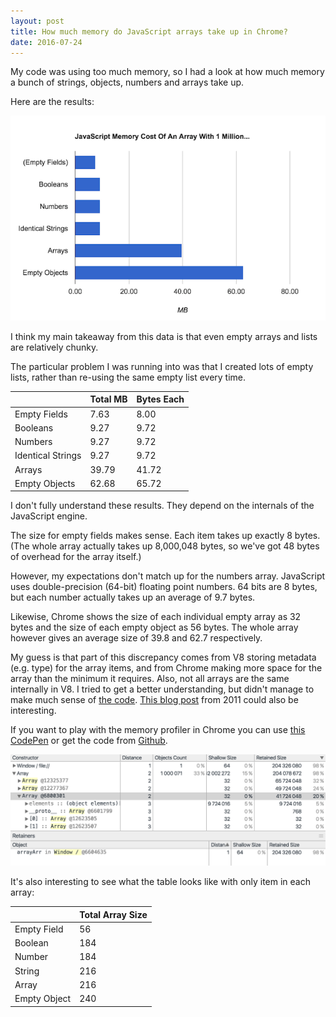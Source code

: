 ```yaml
---
layout: post
title: How much memory do JavaScript arrays take up in Chrome?
date: 2016-07-24
---
```


My code was using too much memory, so I had a look at how much memory a bunch of strings, objects, numbers and arrays take up.

Here are the results:

![Memory taken up by different arrays](/img/blog/javascript-memory/array-memory-chart.png)

I think my main takeaway from this data is that even empty arrays and lists are relatively chunky.

The particular problem I was running into was that I created lots of empty lists, rather than re-using the same empty list every time.

<style>
    .content td, .content th{
        min-width: 90px;
        text-align: right;
        padding: 4px;
    }
</style>
<table class="js-memory-post-table">
    <thead>
        <tr>
            <th></th>
            <th>Total MB</th>
            <th>Bytes Each</th>
        </tr>
    </thead>
    <tbody>
        <tr>
            <td>Empty Fields</td>
            <td>7.63</td>
            <td>8.00</td>
        </tr>
        <tr>
            <td>Booleans</td>
            <td>9.27</td>
            <td>9.72</td>
        </tr>
        <tr>
            <td>Numbers</td>
            <td>9.27</td>
            <td>9.72</td>
        </tr>
        <tr>
            <td>Identical Strings</td>
            <td>9.27</td>
            <td>9.72</td>
        </tr>
        <tr>
            <td>Arrays</td>
            <td>39.79</td>
            <td>41.72</td>
        </tr>
        <tr>
            <td>Empty Objects</td>
            <td>62.68</td>
            <td>65.72</td>
        </tr>
    </tbody>
</table>

I don't fully understand these results. They depend on the internals of the JavaScript engine.

The size for empty fields makes sense. Each item takes up exactly 8 bytes. (The whole array actually takes up 8,000,048 bytes, so we've got 48 bytes of overhead for the array itself.)

However, my expectations don't match up for the numbers array. JavaScript uses double-precision (64-bit) floating point numbers. 64 bits are 8 bytes, but each number actually takes up an average of 9.7 bytes.

Likewise, Chrome shows the size of each individual empty array as 32 bytes and the size of each empty object as 56 bytes. The whole array however gives an average size of 39.8 and 62.7 respectively.

My guess is that part of this discrepancy comes from V8 storing metadata (e.g. type) for the array items, and from Chrome making more space for the array than the minimum it requires. Also, not all arrays are the same internally in V8. I tried to get a better understanding, but didn't manage to make much sense of [the code](https://cs.chromium.org/chromium/src/v8/src/objects.h?type=cs&q=jsarra&sq=package:chromium&l=10334). [This blog post](https://wingolog.org/archives/2011/05/18/value-representation-in-javascript-implementations) from 2011 could also be interesting.

If you want to play with the memory profiler in Chrome you can use [this CodePen](http://codepen.io/anon/pen/AXaoGr) or get the code from [Github](https://github.com/mattzeunert/javascript-array-memory-consumption).

![Memory profiler in Chrome](/img/blog/javascript-memory/memory-profiler.png)

It's also interesting to see what the table looks like with only item in each array:

<table class="js-memory-post-table">
    <thead>
        <tr>
            <th></th>
            <th>Total Array Size</th>
        </tr>
    </thead>
    <tbody>
        <tr>
            <td>Empty Field</td>
            <td>56</td>
        </tr>
        <tr>
            <td>Boolean</td>
            <td>184</td>
        </tr>
        <tr>
            <td>Number</td>
            <td>184</td>
        </tr>
        <tr>
            <td>String</td>
            <td>216</td>
        </tr>
        <tr>
            <td>Array</td>
            <td>216</td>
        </tr>
        <tr>
            <td>Empty Object</td>
            <td>240</td>
        </tr>
    </tbody>
</table>
